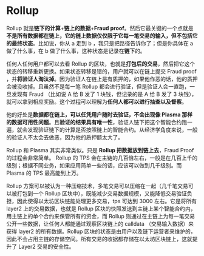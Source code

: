 # Rollup

Rollup 就是**链下的计算**+**链上的数据**+**Fraud proof**。然后它最关键的一个点就是**不是所有数据都在链上，它的链上数据仅仅限于它每一笔交易的输入，但不包括它的最终状态**。比如说，你从 a 走到 b ，我只是把路径告诉你了；但是你具体在 a 做了什么事，在 b 做了什么事，这种状态是记录在**链下**的。

任何人任何用户都可以去看 Rollup 的区块，也就是**打包后的交易**，然后把它这个状态的转移重新更换。如果状态转移是错的，用户就可以在链上提交 Fraud proof ，并**将验证人淘汰掉**。因为验证人在链上是有质押的，如果他作恶的话，他的质押会被没收掉。且虽然不是每一笔 Rollup 都会进行验证，但是验证人会一直跑，一旦发现有 Fraud （比如说 A 给 B 发了 1 块钱，但记录的是 A 给 B 发了 3 块钱），就可以拿到相应奖励。这个过程可以理解为**任何人都可以进行抽查以及督察**。

他的好处是**数据都在链上，可以任凭用户随时去验证，不会出现像 Plasma 那样的数据可用性问题**。且**验证的结果具有唯一性**，验证人链下把这个智能合约跑一遍，就会发现验证链下的计算是否按照链上的智能合约。从经济学角度来说，一般的验证人不太会去做恶，因为他的质押额太大了。

Rollup 和 Plasma 其实非常类似。只是 **Rollup 把数据放到链上去**，Fraud Proof 的过程会非常简单。 Rollup 的 TPS 会在主链的几百倍左右，一般是在几百上千的级别；根据不同业务，如果应用简单一些的话，应该可以做到几千级别。而 Plasma 的 TPS 最高能到上万。

Rollup 方案可以被认为一种压缩技术，多笔交易可以压缩在一起（几千笔交易可以被打包到一个 Rollup 区块中），既能减少交易数据规模，又能降低交易验证负担，因此使得以太坊区块链能处理更多交易，tps 可达到 3000 左右。它是将所有 layer2 上的交易数据，也就是 Rollup 区块的快照发送到主链上某个智能合约内，用主链上的单个合约来保管所有的资金，而 Rollup 则通过在主链上为每一笔交易公开一些数据，让任何人都能通过观察区块链上的 calldata （交易输入数据）来获得 layer2 的所有数据。Rollup 区块的状态是由用户以及链下运营者来维护的，因此不会占用主链的存储空间。所有交易的收据都存储在以太坊区块链上，这就提升了 Layer2 交易的安全性。
